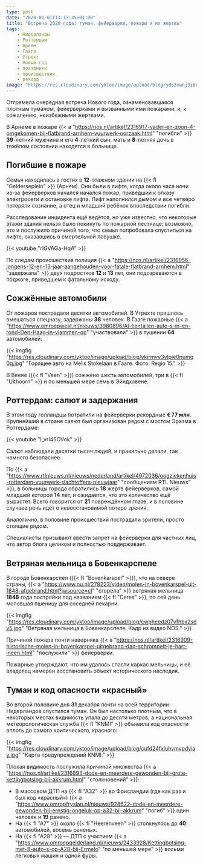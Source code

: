 ```yaml
---
type: post
date: "2020-01-01T13:17:35+01:00"
title: "Встреча 2020 года: туман, фейерверки, пожары и их жертвы"
tags:
    - Нидерланды
    - Роттердам
    - Арнем
    - Гаага
    - Утрехт
    - Новый год
    - праздники
    - происшествия
    - рекорд
image: "https://res.cloudinary.com/yktoo/image/upload/blog/yds3vwnj3i6ucvf8oyuq.jpg"
---
```


Отгремела очередная встреча Нового года, ознаменовавшаяся плотным туманом, фейерверками и вызванными ими пожарами, и, к сожалению, неизбежными жертвами.

В Арнеме в пожаре {{< a "https://nos.nl/artikel/2316917-vader-en-zoon-4-omgekomen-bij-flatbrand-arnhem-vuurwerk-oorzaak.html" "погибли" >}} **39**-летний мужчина и его **4**-летний сын, мать и **8**-летняя дочь в тяжёлом состоянии находятся в больнице.

<!--more-->

## Погибшие в пожаре

Семья находилась в гостях в **12**-этажном здании на {{< fl "Gelderseplein" >}} (Арнем). Они были в лифте, когда около часа ночи из-за фейерверков начался начался пожар, приведший к отказу электросети и остановке лифта. Лифт наполнился дымом и все четверо потеряли сознание, а отец и младший ребёнок впоследствии погибли.

Расследование инцидента ещё ведётся, но уже известно, что некоторые этажи здания нельзя было покинуть по пожарной лестнице; возможно, это и послужило причиной того, что семья попробовала спуститься на лифте, оказавшись в смертельной ловушке.

{{< youtube "rIGVAGa-HqA" >}}

По следам происшествия полиция {{< a "https://nos.nl/artikel/2316956-jongens-12-en-13-jaar-aangehouden-voor-fatale-flatbrand-arnhem.html" "задержала" >}} двух подростков **12** и **13** лет, они подозреваются в поджоге, приведшем к фатальному исходу.

## Сожжённые автомобили

От пожаров пострадали десятки автомобилей. В Утрехте пришлось вмешаться спецназу, задержаны **38** человек. В Гааге пожарные {{< a "https://www.omroepwest.nl/nieuws/3980896/Al-tientallen-auto-s-in-en-rond-Den-Haag-in-vlammen-op" "участвовали" >}} в тушении **64** автомобилей.

{{< imgfig "https://res.cloudinary.com/yktoo/image/upload/blog/ykirmvv3vlpie0numq0q.jpg" "Горящее авто на Melis Stokelaan в Гааге. Фото: Regio 15." >}}

В Веене ({{< fl "Veen" >}}) сожжено шесть автомобилей, три в {{< fl "Uithoorn" >}} и по меньшей мере семь в Эйндховене.

## Роттердам: салют и задержания

В этом году голландцы потратили на фейерверки рекордные **€ 77 млн**. Крупнейший в стране салют был организован рядом с мостом Эразма в Роттердаме:

{{< youtube "I_vrI45OVok" >}}

Салют наблюдали десятки тысяч людей, и правильно делали, так намного безопаснее.

По {{< a "https://www.rtlnieuws.nl/nieuws/nederland/artikel/4972036/oogziekenhuis-rotterdam-vuurwerk-slachtoffers-nieuwjaar" "сообщениям RTL Nieuws" >}}, в больницы города обратились **18** жертв фейерверков, самой младшей которой **14** лет, и ожидается, что это количество ещё вырастет. Всего говорится от **21** повреждённом глазе, и в половине случаев речь идёт о невосстановимой потере зрения.

Аналогично, в половине происшествий пострадали зрители, просто стоящие рядом.

Специалисты призывают ввести запрет на фейерверки для частных лиц, что автор блога целиком и полностью поддерживает.

## Ветряная мельница в Бовенкарспеле

В городе Бовенкарспел ({{< fl "Bovenkarspel" >}}), что на севере страны, {{< a "https://www.nu.nl/278223/video/molen-in-bovenkarspel-uit-1848-afgebrand.html?jwsource=cl" "сгорела" >}} ветряная мельница **1848** года постройки под названием {{< fl "Ceres" >}}, по сей день моловшая пшеницу для соседней пекарни.

{{< imgfig "https://res.cloudinary.com/yktoo/image/upload/blog/cwpheedz07vfhbx2sdv5.jpg" "Ветряная мельница в Бовенкарспеле. Кадр из видео NOS." >}}

Причиной пожара почти наверняка {{< a "https://nos.nl/artikel/2316909-historische-molen-in-bovenkarspel-uitgebrand-dan-schrompelt-je-hart-ineen.html" "послужили" >}} фейерверки.

Пожарные утверждают, что им удалось спасти каркас мельницы, и её владелец намерен восстановить объект исторического наследия.

## Туман и код опасности «красный»

Во второй половине дня **31** декабря почти на всей территории Нидерландов спустился туман. Он был настолько плотным, что в некоторых местах видимость упала до десяти метров, а национальная метеорологическая служба {{< fl "KNMI" >}} объявила код опасности вплоть до самого критического, красного:

{{< imgfig "https://res.cloudinary.com/yktoo/image/upload/blog/cufd24fxluhvmvpdyiay.jpg" "Карта предупреждений KNMI." >}}

Плохая видимость послужила причиной множества {{< a "https://nos.nl/artikel/2316893-dode-en-meerdere-gewonden-bij-grote-kettingbotsing-bij-akkrum.html" "столкновений" >}}:

* В массовом ДТП на {{< fl "A32" >}} во Фрисландии (где как раз и был код «красный») {{< a "https://www.omropfryslan.nl/nieuws/928622-dode-en-meerdere-gewonden-bij-ernstig-ongeluk-op-a32-bij-akkrum" "погиб" >}} один человек и **19** ранено.
* На {{< fl "A7" >}} около {{< fl "Heerenveen" >}} столкнулось до **40** автомобилей, восемь раненых.
* На {{< fl "A28" >}} — ДТП с участием {{< a "https://www.omroepgelderland.nl/nieuws/2433928/Kettingbotsing-met-8-auto-s-op-A28-bij-Ermelo" "по меньшей мере" >}} восьми легковых машин и одной фуры.